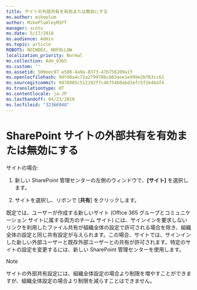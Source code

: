 ```yaml
---
title: サイトの外部共有を有効または無効にする
ms.author: mikeplum
author: MikePlumleyMSFT
manager: scotv
ms.date: 5/17/2018
ms.audience: Admin
ms.topic: article
ROBOTS: NOINDEX, NOFOLLOW
localization_priority: Normal
ms.collection: Adm_O365
ms.custom: ''
ms.assetid: 500eec97-a508-4a9a-8373-47b758209a1f
ms.openlocfilehash: 9dfd0a4c72a279970bc883aee1e999e2bf63cc61
ms.sourcegitcommit: 9d78905c512192ffc4675468abd2efc5f2e4baf4
ms.translationtype: HT
ms.contentlocale: ja-JP
ms.lasthandoff: 04/23/2019
ms.locfileid: "32366948"
---
```

# <a name="turn-external-sharing-on-or-off-for-a-sharepoint-site"></a>SharePoint サイトの外部共有を有効または無効にする

サイトの場合:
  
1. 新しい SharePoint 管理センターの左側のウィンドウで、**[サイト]** を選択します。
    
2. サイトを選択し、リボンで [**共有**] をクリックします。
    
既定では、ユーザーが作成する新しいサイト (Office 365 グループとコミュニケーション サイトに属する両方のチーム サイト) には、サインインを要求しないリンクを利用したファイル共有が組織全体の設定で許可される場合を除き、組織全体の設定と同じ共有設定が与えられます。この場合、サイトでは、サインインした新しい外部ユーザーと既存外部ユーザーとの共有が許可されます。特定のサイトの設定を変更するには、新しい SharePoint 管理センターを使用します。
  
> [!NOTE]
> サイトの外部共有設定には、組織全体設定の場合より制限を増やすことができますが、組織全体設定の場合より制限を減らすことはできません。 
  


